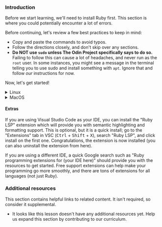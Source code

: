 <!-- markdownlint-disable MD024 MD043 -->

### Introduction

Before we start learning, we'll need to install Ruby first. This section is where you could potentially encounter a lot of errors.

Before continuing, let's review a few best practices to keep in mind:

- Copy and paste the commands to avoid typos.
- Follow the directions closely, and don't skip over any sections.
- **Do NOT use `sudo` unless The Odin Project specifically says to do so.** Failing to follow this can cause a lot of headaches, and never run as the `root` user. In some instances, you might see a message in the terminal telling you to use sudo and install something with `apt`. Ignore that and follow *our* instructions for now.

Now, let's get started!

<details markdown="block">
<summary class="dropDown-header">Linux
</summary>

### Step 1: Install updates, packages and libraries

Before we can install Ruby, we need to install some base packages.

#### Step 1.1: Open the terminal

We'll use the terminal to install all of the programs.

If you're using Ubuntu or Xubuntu, press <kbd>Ctrl</kbd> + <kbd>Alt</kbd> + <kbd>T</kbd> to open the terminal. (This may work in other Linux distributions; you'll have to try!)

**Quick tip:** In Linux, you can copy from the terminal with <kbd>Ctrl</kbd> + <kbd>Shift</kbd> + <kbd>C</kbd> and paste with <kbd>Ctrl</kbd> + <kbd>Shift</kbd> + <kbd>V</kbd>.

#### Step 1.2: Update Linux

The rest of the installation will take place inside the terminal window.

First, we need to make sure your Linux distribution is up to date. Run these commands one by one. Because these commands use `sudo`, you will have to enter your password in order for them to run. When typing your password, you may not get any visual feedback, but rest assured that your password is being entered. Once you're done typing your password, press <kbd>Enter</kbd>.

```bash
sudo apt update
sudo apt upgrade
```

When it prompts you, press <kbd>Y</kbd> and then <kbd>Enter</kbd>.

#### Step 1.3: Install packages and libraries

Next, you need to install some required packages that do not come preinstalled. Be sure to copy and paste this command.

```bash
sudo apt install gcc make libssl-dev libreadline-dev zlib1g-dev libsqlite3-dev libyaml-dev
```

When it prompts you, press <kbd>Y</kbd> and then <kbd>Enter</kbd>. You may or may not have to type your password after pressing <kbd>Enter</kbd>.

### Step 2: Install Ruby

Now you're ready to install Ruby. We're going to use a tool called `rbenv`, which makes it easy to install and manage Ruby versions.

#### Step 2.1: Install rbenv

First, you need to clone the rbenv repository.

```bash
git clone https://github.com/rbenv/rbenv.git ~/.rbenv
```

Next, we'll add some commands to allow rbenv to work properly. We can use the Linux `echo` command to make it easy.

<div class="lesson-note lesson-note--warning" markdown=1>
Run these commands one by one in sequence. They will not provide any output if done properly. Again, be sure to copy and paste these commands.
</div>

```bash
echo 'export PATH="$HOME/.rbenv/bin:$PATH"' >> ~/.bashrc
echo 'eval "$(rbenv init -)"' >> ~/.bashrc
exit
```

After running the final `exit` command, you will need to close out of all open terminals and open a new terminal (see Step 1.1 above).

Next, you need to install `ruby-build` to help compile the Ruby binaries. Run these commands in the terminal to create a directory for the ruby-build plugin and then download it to the proper directory.

```bash
mkdir -p "$(rbenv root)"/plugins
git clone https://github.com/rbenv/ruby-build.git "$(rbenv root)"/plugins/ruby-build
```

Finally, run

```bash
rbenv -v
```

 from your terminal to verify that `rbenv` has been installed correctly. You should get an output with a version number **similar** to this:

```bash
rbenv 1.2.0-14-gc6cc0a1
```

If you do not get a version number at all (anything not starting with `rbenv 1...`), please ask for help in the [Odin Project Chat Room](https://discordapp.com/channels/505093832157691914/505093832157691916).

#### Step 2.2: Install Ruby

It's finally time to install Ruby using `rbenv`!

Inside the terminal, run this command:

```bash
rbenv install 3.2.2 --verbose
```

This command will take 10-15 minutes to complete. The `--verbose` flag will show you what's going on so you can be sure it hasn't gotten stuck. While it installs, take this time to watch [this video](https://youtu.be/X2CYWg9-2N0) or to get a glass of water.

You may get this error message:

```bash
ruby-build: definition not found: x.x.x

See all available versions with `rbenv install --list'.

If the version you need is missing, try upgrading ruby-build:

  git -C /home/itorja/.rbenv/plugins/ruby-build pull
```

If so, we run the suggested command:

```bash
git -C "$(rbenv root)"/plugins/ruby-build pull
```

Once Ruby is installed, you need to tell rbenv which version to use by default. Inside the terminal, type:

```bash
rbenv global 3.2.2
```

Then,

```bash
ruby -v
```

The above command should return something similar to this:

```bash
ruby 3.2.2pxx (20xx-xx-xx revision xxxxx) [x86_64-linux]
```

where x represents the version available at the time you installed Ruby.

Well done! Pat yourself on the back! The hard part is done, and it's time to move on to the next lesson!

</details>

<details markdown="block">
<summary class="dropDown-header">MacOS
</summary>

### Step 1: Install packages and libraries

Before we can install Ruby, we need to install some base packages. We will use the terminal to install all of the programs.

#### Step 1.1: Open the terminal

In your Applications folder, find "Utilities" and double click "Terminal". Alternatively, using Spotlight (<kbd>Cmd</kbd> + <kbd>Space</kbd>) or Launchpad, type "Terminal".

The rest of the instructions are done inside this terminal window.

#### Step 1.2: Install Xcode

First, you need to install Xcode, which is a program provided by Apple for programming. Xcode will install many programs that are needed for Ruby and Git and should take 10-15 minutes to install.

Type `xcode-select --install` in your terminal and press <kbd>Enter</kbd>. You may need to click "Install" when prompted.

#### Step 1.3: Install Homebrew

The next program you need to install is [Homebrew](https://brew.sh/), which makes it easy to install other programs you'll need. From inside the terminal, type the following:

```bash
/bin/bash -c "$(curl -fsSL https://raw.githubusercontent.com/Homebrew/install/HEAD/install.sh)"
```

You will be prompted to enter your password. When typing your password, you may not get any visual feedback, but rest assured that your password is being entered. Once you're done typing your password, press <kbd>Enter</kbd>.

Congratulations! You've installed the prerequisites!

### Step 2: Install Ruby

Now you're ready to install Ruby. We're going to use a tool called `rbenv`, which makes it easy to manage Ruby versions.

#### Step 2.1: Install ruby-build

First, let's install `ruby-build`:

```bash
brew install ruby-build
```

`ruby-build` will make it possible to install our Ruby version of choice.

#### Step 2.2: Install rbenv

To install `rbenv`, run the following in your terminal:

```bash
brew install rbenv
```

Then, run this command:

```bash
rbenv init
```

You should see one of two messages after the command has run.

Either:

```bash
# Load rbenv automatically by appending
# the following to ~/.bash_profile:

eval "$(rbenv init -)"
```

Or:

```bash
# Load rbenv automatically by appending
# the following to ~/.zshrc:

eval "$(rbenv init -)"
```

You'll do as it suggests by running either of the following commands in the terminal.

If the previous message stated you should append to your bash_profile then run:

```bash
echo 'eval "$(rbenv init -)"' >> ~/.bash_profile
```

Otherwise if it mentioned zshrc then run:

```bash
echo 'eval "$(rbenv init -)"' >> ~/.zshrc
```

You'll notice nothing happened in the terminal. That's okay and is typical response for many terminal commands. At this point, take note of the page and step number you are on, close everything, do a full reboot and log back into your profile. After logging back in, re-open the terminal (see Step 1.1).

#### Step 2.3: Install Ruby

We can now (finally) install Ruby! Our curriculum currently uses version 3.2.2, which will allow you to complete this path's materials and content without error. We upgrade the material to accommodate newer versions as necessary. Without further ado, let's get going!

First, let's upgrade `ruby-build`:

```bash
brew upgrade ruby-build
```

Now we're ready to install our desired version of Ruby:

```bash
rbenv install 3.2.2 --verbose
```

This command will take 10-15 minutes to complete. The `--verbose` flag will show you what's going on so you can be sure it hasn't gotten stuck. While it installs, take this time to watch [this video](https://www.youtube.com/watch?v=X2CYWg9-2N0) or to get a glass of water.

Once Ruby is installed, you need to tell rbenv which version to use by default. Inside the terminal, type:

```bash
rbenv global 3.2.2
```

You can double check that this worked by typing `ruby -v` and checking that the output says version 3.2.2:

```bash
ruby -v
ruby 3.2.2pxx (20xx-xx-xx revision xxxxx) [x86_64-darwin18]
```

If you don't see the output above, close and reopen the terminal window and then run the command again.

Well done! Pat yourself on the back! The hard part is done, and it's time to move on to the next lesson!

</details>

#### Extras

If you are using Visual Studio Code as your IDE, you can install the "Ruby LSP" extension which will provide you with semantic highlighting and formatting support. This is optional, but it is a quick install; go to the "Extensions" tab in VSC (<kbd>Ctrl</kbd> + <kbd>Shift</kbd> + <kbd>X</kbd>), search "Ruby LSP", and click install on the first one. Congratulations, the extension is now installed (you can also uninstall the extension from here).

If you are using a different IDE, a quick Google search such as "Ruby programming extensions for (your IDE here)" should provide you with the resources to get started. Free support extensions can help make your programming go more smoothly, and there are tons of extensions for all languages (not just Ruby).

### Additional resources

This section contains helpful links to related content. It isn't required, so consider it supplemental.

- It looks like this lesson doesn't have any additional resources yet. Help us expand this section by contributing to our curriculum.
